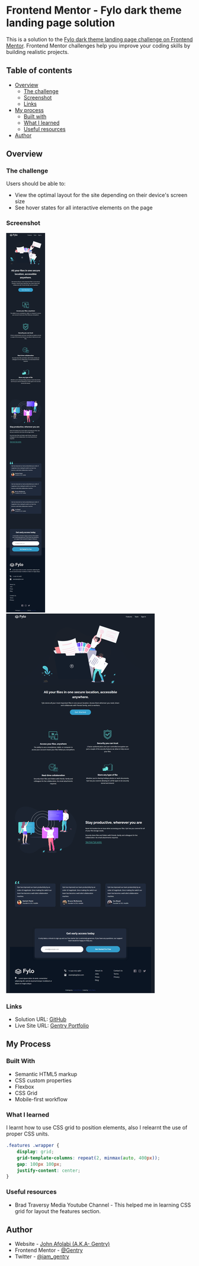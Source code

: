 # Frontend Mentor - Fylo dark theme landing page solution

This is a solution to the [Fylo dark theme landing page challenge on Frontend Mentor](https://www.frontendmentor.io/challenges/fylo-dark-theme-landing-page-5ca5f2d21e82137ec91a50fd). Frontend Mentor challenges help you improve your coding skills by building realistic projects. 

## Table of contents

- [Overview](#overview)
  - [The challenge](#the-challenge)
  - [Screenshot](#screenshot)
  - [Links](#links)
- [My process](#my-process)
  - [Built with](#built-with)
  - [What I learned](#what-i-learned)
  - [Useful resources](#useful-resources)
- [Author](#author)


## Overview

### The challenge

Users should be able to:

- View the optimal layout for the site depending on their device's screen size
- See hover states for all interactive elements on the page

### Screenshot

![Mobile View of mySolution](Mobile%20View.png) ![ Desktop View Of Solution](desktop%20view.png)

### Links 

- Solution URL: [GitHub](https://github.com/GentryHQ/Fylo-landing-page)
- Live Site URL: [Gentry Portfolio](https://gentry.com.ng/portfolio)

## My Process 

### Built With
- Semantic HTML5 markup
- CSS custom properties
- Flexbox
- CSS Grid
- Mobile-first workflow

### What I learned

I learnt how to use CSS grid to position elements, also I relearnt the use of proper CSS units.

```css
.features .wrapper {
    display: grid;
    grid-template-columns: repeat(2, minmax(auto, 400px));
    gap: 100px 100px;
    justify-content: center;
}
```
### Useful resources

- Brad Traversy Media Youtube Channel - This helped me in learning CSS grid for layout the features section.

## Author

- Website - [John Afolabi (A.K.A- Gentry)](https://www.gentry.com.ng)
- Frontend Mentor - [@Gentry](https://www.frontendmentor.io/profile/gentry)
- Twitter - [@iam_gentry](https://www.twitter.com/iam_gentry)
